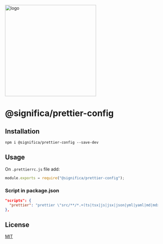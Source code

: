 <a href="https://significa.co"><img src="https://user-images.githubusercontent.com/4838076/70076649-20d29b00-15f7-11ea-9379-e2fa1889a525.png" alt="logo" width="300px"></a>

# @significa/prettier-config

## Installation

`npm i @significa/prettier-config --save-dev`

## Usage

On `.prettierrc.js` file add:

```js
module.exports = require("@significa/prettier-config");
```

### Script in package.json

```json
"scripts": {
  "prettier": "prettier \"src/**/*.+(ts|tsx|js|jsx|json|yml|yaml|md|mdx)\" --write"
},
```


## License

[MIT](https://github.com/Significa/significa-style/blob/master/LICENSE)
